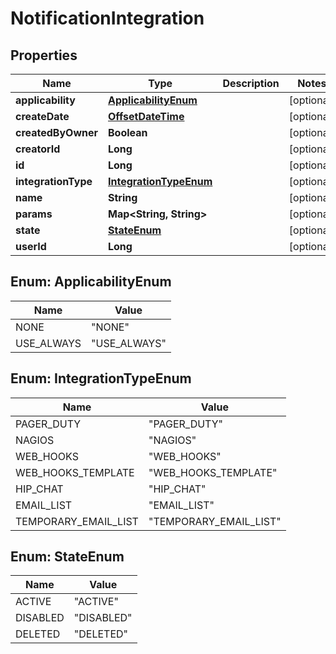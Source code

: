 
# NotificationIntegration

## Properties
| Name                | Type                                            | Description | Notes      |
| ------------------- | ----------------------------------------------- | ----------- | ---------- |
| **applicability**   | [**ApplicabilityEnum**](#ApplicabilityEnum)     |             | [optional] |
| **createDate**      | [**OffsetDateTime**](OffsetDateTime.md)         |             | [optional] |
| **createdByOwner**  | **Boolean**                                     |             | [optional] |
| **creatorId**       | **Long**                                        |             | [optional] |
| **id**              | **Long**                                        |             | [optional] |
| **integrationType** | [**IntegrationTypeEnum**](#IntegrationTypeEnum) |             | [optional] |
| **name**            | **String**                                      |             | [optional] |
| **params**          | **Map&lt;String, String&gt;**                   |             | [optional] |
| **state**           | [**StateEnum**](#StateEnum)                     |             | [optional] |
| **userId**          | **Long**                                        |             | [optional] |


<a name="ApplicabilityEnum"></a>
## Enum: ApplicabilityEnum
| Name       | Value                  |
| ---------- | ---------------------- |
| NONE       | &quot;NONE&quot;       |
| USE_ALWAYS | &quot;USE_ALWAYS&quot; |


<a name="IntegrationTypeEnum"></a>
## Enum: IntegrationTypeEnum
| Name                 | Value                            |
| -------------------- | -------------------------------- |
| PAGER_DUTY           | &quot;PAGER_DUTY&quot;           |
| NAGIOS               | &quot;NAGIOS&quot;               |
| WEB_HOOKS            | &quot;WEB_HOOKS&quot;            |
| WEB_HOOKS_TEMPLATE   | &quot;WEB_HOOKS_TEMPLATE&quot;   |
| HIP_CHAT             | &quot;HIP_CHAT&quot;             |
| EMAIL_LIST           | &quot;EMAIL_LIST&quot;           |
| TEMPORARY_EMAIL_LIST | &quot;TEMPORARY_EMAIL_LIST&quot; |


<a name="StateEnum"></a>
## Enum: StateEnum
| Name     | Value                |
| -------- | -------------------- |
| ACTIVE   | &quot;ACTIVE&quot;   |
| DISABLED | &quot;DISABLED&quot; |
| DELETED  | &quot;DELETED&quot;  |
